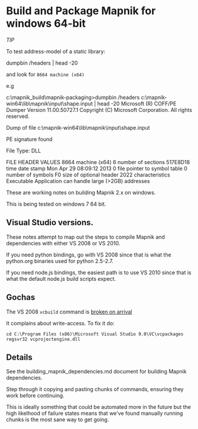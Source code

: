 # Build and Package Mapnik for windows 64-bit


*TIP* 

To test address-model of a static library:

dumpbin /headers | head -20 

and look for ```8664 machine (x64)```

e.g 

c:\mapnik_build\mapnik-packaging>dumpbin /headers c:\mapnik-win64\lib\mapnik\input\shape.input | head -20
Microsoft (R) COFF/PE Dumper Version 11.00.50727.1
Copyright (C) Microsoft Corporation.  All rights reserved.

Dump of file c:\mapnik-win64\lib\mapnik\input\shape.input

PE signature found

File Type: DLL

FILE HEADER VALUES
            8664 machine (x64)
               6 number of sections
        517E8D18 time date stamp Mon Apr 29 08:09:12 2013
               0 file pointer to symbol table
               0 number of symbols
              F0 size of optional header
            2022 characteristics
                   Executable
                   Application can handle large (>2GB) addresses



These are working notes on building Mapnik 2.x on windows.

This is being tested on windows 7 64 bit.

## Visual Studio versions.

These notes attempt to map out the steps to compile
Mapnik and dependencies with either VS 2008 or VS 2010.

If you need python bindings, go with VS 2008 since that is what
the python.org binaries used for python 2.5-2.7.

If you need node.js bindings, the easiest path is to use VS 2010
since that is what the default node.js build scripts expect.

## Gochas
  
The VS 2008 `vcbuild` command is [broken on arrival](http://blogs.msdn.com/b/windowssdk/archive/2007/09/06/sdk-workaround.aspx)

It complains about write-access. To fix it do:

    cd C:\Program Files (x86)\Microsoft Visual Studio 9.0\VC\vcpackages
    regsvr32 vcprojectengine.dll

## Details

See the building_mapnik_dependencies.md document for building Mapnik dependencies.

Step through it copying and pasting chunks of commands, ensuring they work before
continuing.

This is ideally something that could be automated more in the future but the high
likelhood of failure states means that we've found manually running chunks is the
most sane way to get going.

